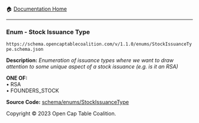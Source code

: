 :house: [Documentation Home](../../../README.md)

---

### Enum - Stock Issuance Type

`https://schema.opencaptablecoalition.com/v/1.1.0/enums/StockIssuanceType.schema.json`

**Description:** _Enumeration of issuance types where we want to draw attention to some unique aspect of a stock issuance (e.g. is it an RSA)_

**ONE OF:**</br>&bull; RSA </br>&bull; FOUNDERS_STOCK

**Source Code:** [schema/enums/StockIssuanceType](../../../../schema/enums/StockIssuanceType.schema.json)

Copyright © 2023 Open Cap Table Coalition.
